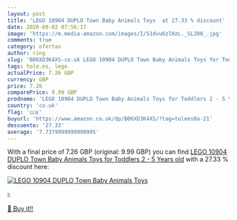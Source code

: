```yaml
---
layout: post
title: 'LEGO 10904 DUPLO Town Baby Animals Toys  at 27.33 % discount'
date: 2020-09-02 07:56:17
image: 'https://m.media-amazon.com/images/I/51dvu6zlHzL._SL200_.jpg'
comments: true
category: ofertas
author: ring
slug: 'B06XD3K4XS-co.uk LEGO 10904 DUPLO Town Baby Animals Toys for Toddlers 2...'
tags: tole.es, lego
actualPrice: 7.26 GBP
currency: GBP
price: 7.26
comparePrice: 9.99 GBP
prodname: 'LEGO 10904 DUPLO Town Baby Animals Toys for Toddlers 2 - 5 Years old'
country: 'co.uk'
flag: '🇬🇧'
buyurl: 'https://www.amazon.co.uk/dp/B06XD3K4XS/?tag=tolees0a-21'
descuento: '27.33'
average: '7.7379999999999995'
---
```


With a final price of 7.26 GBP (original: 9.99 GBP) you can find [LEGO 10904 DUPLO Town Baby Animals Toys for Toddlers 2 - 5 Years old](https://www.amazon.co.uk/dp/B06XD3K4XS/?tag=tolees0a-21) with a  27.33 % discount here:

[![LEGO 10904 DUPLO Town Baby Animals Toys ](https://m.media-amazon.com/images/I/51dvu6zlHzL._SL200_.jpg)](https://www.amazon.co.uk/dp/B06XD3K4XS/?tag=tolees0a-21)

ℹ️:


[🛒 Buy it!!](https://www.amazon.co.uk/dp/B06XD3K4XS/?tag=tolees0a-21)
